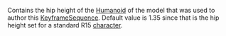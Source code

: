 Contains the hip height of the [Humanoid](https://developer.roblox.com/en-us/api-reference/class/Humanoid) of the model that was used to author this [KeyframeSequence](https://developer.roblox.com/en-us/api-reference/class/KeyframeSequence). Default value is 1.35 since that is the hip height set for a standard R15 [character](https://developer.roblox.com/en-us/api-reference/class/Character).